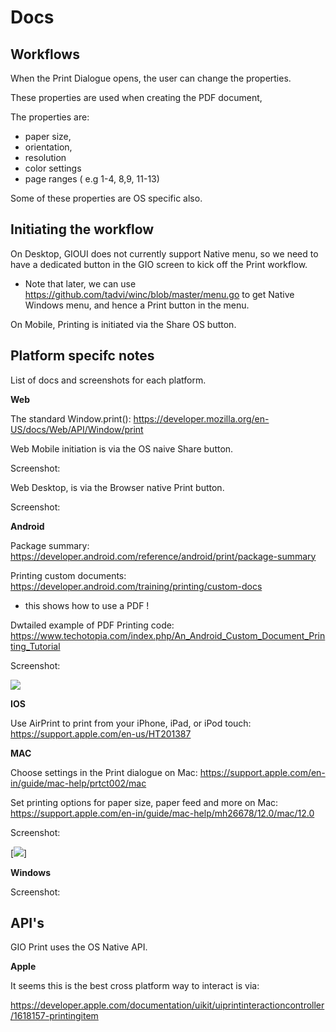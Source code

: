# Docs


## Workflows

When the Print Dialogue opens, the user can change the properties.

These properties are used when creating the PDF document,

The properties are:

- paper size,
- orientation,
- resolution
- color settings
- page ranges ( e.g 1-4, 8,9, 11-13)

Some of these properties are OS specific also.


## Initiating the workflow

On Desktop, GIOUI does not currently support Native menu, so we need to have a dedicated button in the GIO screen to kick off the Print workflow. 

- Note that later, we can use https://github.com/tadvi/winc/blob/master/menu.go to get Native Windows menu, and hence a Print button in the menu.

On Mobile, Printing is initiated via the Share OS button.

## Platform specifc notes

List of docs and screenshots for each platform.

**Web**

The standard Window.print(): https://developer.mozilla.org/en-US/docs/Web/API/Window/print

Web Mobile initiation is via the OS naive Share button.

Screenshot: 



Web Desktop, is via the Browser native Print button.

Screenshot: 


**Android**

Package summary: https://developer.android.com/reference/android/print/package-summary

Printing custom documents: https://developer.android.com/training/printing/custom-docs
- this shows how to use a PDF !

Dwtailed example of PDF Printing code: https://www.techotopia.com/index.php/An_Android_Custom_Document_Printing_Tutorial

Screenshot: 

[<img src="https://www.techotopia.com/images/9/9a/Android_print_page_range.png?ezimgfmt=rs:380x403/rscb1/ng:webp/ngcb1">](https://www.techotopia.com/images/9/9a/Android_print_page_range.png?ezimgfmt=rs:380x403/rscb1/ng:webp/ngcb1)


**IOS**

Use AirPrint to print from your iPhone, iPad, or iPod touch: https://support.apple.com/en-us/HT201387



**MAC**

Choose settings in the Print dialogue on Mac: https://support.apple.com/en-in/guide/mac-help/prtct002/mac

Set printing options for paper size, paper feed and more on Mac: https://support.apple.com/en-in/guide/mac-help/mh26678/12.0/mac/12.0

Screenshot: 

[<img src="https://help.apple.com/assets/5FFC9995A591642D7264E8CD/5FFC999CA591642D7264E900/en_GB/bfc459104d25a1d074499adea5100896.png">]


**Windows**


Screenshot: 



## API's

GIO Print uses the OS Native API.


**Apple**

It seems this is the best cross platform way to interact is via: 

https://developer.apple.com/documentation/uikit/uiprintinteractioncontroller/1618157-printingitem




